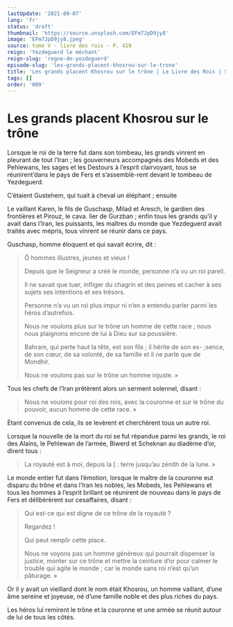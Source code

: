 ```yaml
---
lastUpdate: '2021-09-07'
lang: 'fr'
status: 'draft'
thumbnail: 'https://source.unsplash.com/EFm7JpD9jy8'
image: 'EFm7JpD9jy8.jpeg'
source: tome V - livre des rois - P. 419
reign: 'Yezdeguerd le méchant'
reign-slug: 'regne-de-yezdeguerd'
episode-slug: 'les-grands-placent-khosrou-sur-le-trone'
title: 'Les grands placent Khosrou sur le trône | Le Livre des Rois | Shâhnâmeh'
tags: []
order: '009'
---
```


<!-- LTeX: language=fr -->

# Les grands placent Khosrou sur le trône

Lorsque le roi de la terre fut dans son tombeau, les grands vinrent en pleurant de tout l’Iran ; les gouverneurs accompagnés des Mobeds et des Pehlewans, les sages et les Destours à l’esprit clairvoyant, tous se réunirent’dans le pays de Fers et s’assemblè-rent devant le tombeau de Yezdeguerd.

C’étaient Gustehem, qui tuait à cheval un éléphant ; ensuite

Le vaillant Karen, le fils de Guschasp, Milad et Aresch, le gardien des frontières et Pirouz, le cava. lier de Gurzban ; enfin tous les grands qu’il y avait dans l’Iran, les puissants, les maîtres du monde que Yezdeguerd avait traités avec mépris, tous vinrent se réunir dans ce pays.

Guschasp, homme éloquent et qui savait écrire, dit :

> Ô hommes illustres, jeunes et vieux !
>
> Depuis que le Seigneur a créé le monde, personne n’a vu un roi pareil.
>
> Il ne savait que tuer, infliger du chagrin et des peines et cacher à ses sujets ses intentions et ses trésors.
>
> Personne n’a vu un roi plus impur ni n’en a entendu parler parmi les héros d’autrefois.
>
> Nous ne voulons plus sur le trône un homme de cette race ; nous nous plaignons encore de lui à Dieu sur sa poussière.
>
> Bahram, qui perte haut la tête, est son fils ; il hérite de son es-
;sence, de son cœur, de sa volonté, de sa famille et il ne parle que de Mondhir.
>
> Nous ne voulons pas sur le trône un homme injuste. »

Tous les chefs de l’Iran prêtèrent alors un serment solennel, disant :

> Nous ne voulons pour roi des rois, avec la couronne et sur le trône du pouvoir, aucun homme de cette race. »

Étant convenus de cela, ils se levèrent et cherchèrent tous un autre roi.

Lorsque la nouvelle de la mort du roi se fut répandue parmi les grands, le roi des Alains, le Pehlewan de l’armée, Biwerd et Scheknan au diadème d’or, dirent tous :

> La royauté est à moi, depuis la [ : terre jusqu’au zénith de la lune. »

Le monde entier fut dans l’émotion, lorsque le maître de la couronne eut disparu du trône et dans l’Iran les nobles, les Mobeds, les Pehlewans et tous les hommes à l’esprit brillant se réunirent de nouveau dans le pays de Fers et délibérèrent sur cesaffaires, disant :

> Qui est-ce qui est digne de ce trône de la royauté ?
>
> Regardez !
>
> Qui peut remplir cette place.
>
> Nous ne voyons pas un homme généreux qui pourrait dispenser la justice, monter sur ce trône et mettre la ceinture d’or pour calmer le trouble qui agite le monde ; car le monde sans roi n’est qu’un pâturage. »

Or il y avait un vieillard dont le nom était Khosrou, un homme vaillant, d’une âme sereine et joyeuse, né d’une famille noble et des plus riches du pays.

Les héros lui remirent le trône et la couronne et une armée se réunit autour de lui de tous les côtés.
